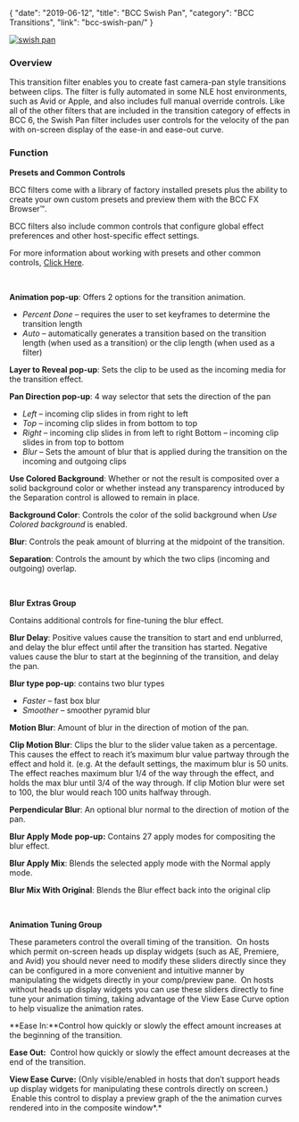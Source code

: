 {
"date": "2019-06-12",
"title": "BCC Swish Pan",
"category": "BCC Transitions",
"link": "bcc-swish-pan/"
}

 [![swish pan](https://borisfx-com-res.cloudinary.com/image/upload//documentation/continuum/uploads/2013/07/swish-pan.jpg)](https://borisfx-com-res.cloudinary.com/image/upload//documentation/continuum/uploads/2013/07/swish-pan.jpg)


### Overview


This transition filter enables you to create fast camera-pan style transitions between clips. The filter is fully automated in some NLE host environments, such as Avid or Apple, and also includes full manual override controls. Like all of the other filters that are included in the transition category of effects in BCC 6, the Swish Pan filter includes user controls for the velocity of the pan with on-screen display of the ease-in and ease-out curve.


### Function


**Presets and Common Controls**


BCC filters come with a library of factory installed presets plus the ability to create your own custom presets and preview them with the BCC FX Browser™.


BCC filters also include common controls that configure global effect preferences and other host-specific effect settings.


For more information about working with presets and other common controls, [Click Here](/documentation/continuum/bcc-common-controls/).

 


**Animation pop-up**: Offers 2 options for the transition animation.


* *Percent* *Done* – requires the user to set keyframes to determine the transition length
* *Auto* – automatically generates a transition based on the transition length (when used as a transition) or the clip length (when used as a filter)


**Layer to Reveal pop-up**: Sets the clip to be used as the incoming media for the transition effect.


**Pan Direction pop-up**: 4 way selector that sets the direction of the pan


* *Left* – incoming clip slides in from right to left
* *Top* – incoming clip slides in from bottom to top
* *Right* – incoming clip slides in from left to right Bottom – incoming clip slides in from top to bottom
* *Blur* – Sets the amount of blur that is applied during the transition on the incoming and outgoing clips


**Use Colored Background**: Whether or not the result is composited over a solid background color or whether instead any transparency introduced by the Separation control is allowed to remain in place.


**Background Color**: Controls the color of the solid background when *Use Colored background* is enabled.


**Blur**: Controls the peak amount of blurring at the midpoint of the transition.


**Separation**: Controls the amount by which the two clips (incoming and outgoing) overlap.


 


**Blur Extras Group**


Contains additional controls for fine-tuning the blur effect.


**Blur Delay**: Positive values cause the transition to start and end unblurred, and delay the blur effect until after the transition has started. Negative values cause the blur to start at the beginning of the transition, and delay the pan.


**Blur type pop-up**: contains two blur types


* *Faster* – fast box blur
* *Smoother* – smoother pyramid blur


**Motion Blur**: Amount of blur in the direction of motion of the pan.


**Clip Motion Blur**: Clips the blur to the slider value taken as a percentage. This causes the effect to reach it’s maximum blur value partway through the effect and hold it. (e.g. At the default settings, the maximum blur is 50 units. The effect reaches maximum blur 1/4 of the way through the effect, and holds the max blur until 3/4 of the way through. If clip Motion blur were set to 100, the blur would reach 100 units halfway through.


**Perpendicular Blur**: An optional blur normal to the direction of motion of the pan.


**Blur Apply Mode** **pop-up:** Contains 27 apply modes for compositing the blur effect.


**Blur Apply Mix**: Blends the selected apply mode with the Normal apply mode.


**Blur Mix With Original**: Blends the Blur effect back into the original clip


 


**Animation Tuning Group**


These parameters control the overall timing of the transition.  On hosts which permit on-screen heads up display widgets (such as AE, Premiere, and Avid) you should never need to modify these sliders directly since they can be configured in a more convenient and intuitive manner by manipulating the widgets directly in your comp/preview pane.  On hosts without heads up display widgets you can use these sliders directly to fine tune your animation timing, taking advantage of the View Ease Curve option to help visualize the animation rates.


**Ease In:**Control how quickly or slowly the effect amount increases at the beginning of the transition.


**Ease Out:**  Control how quickly or slowly the effect amount decreases at the end of the transition.


**View Ease Curve:** (Only visible/enabled in hosts that don’t support heads up display widgets for manipulating these controls directly on screen.)  Enable this control to display a preview graph of the the animation curves rendered into in the composite window*.*


